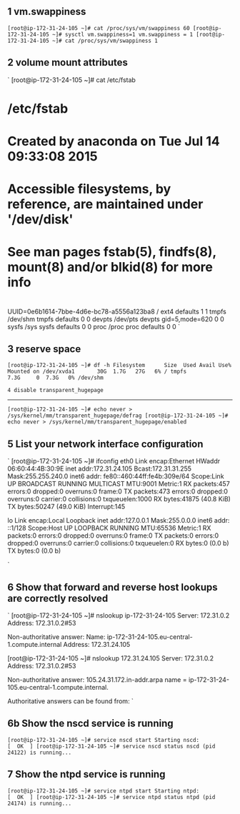  1 vm.swappiness
 -----------
 
 `
[root@ip-172-31-24-105 ~]# cat /proc/sys/vm/swappiness
60
[root@ip-172-31-24-105 ~]# sysctl vm.swappiness=1
vm.swappiness = 1
[root@ip-172-31-24-105 ~]# cat /proc/sys/vm/swappiness
1
 `
 
  2 volume mount attributes
 -----------
 
  `
  [root@ip-172-31-24-105 ~]# cat /etc/fstab

#
# /etc/fstab
# Created by anaconda on Tue Jul 14 09:33:08 2015
#
# Accessible filesystems, by reference, are maintained under '/dev/disk'
# See man pages fstab(5), findfs(8), mount(8) and/or blkid(8) for more info
#
UUID=0e6b1614-7bbe-4d6e-bc78-a5556a123ba8 /                       ext4    defaults        1 1
tmpfs                   /dev/shm                tmpfs   defaults        0 0
devpts                  /dev/pts                devpts  gid=5,mode=620  0 0
sysfs                   /sys                    sysfs   defaults        0 0
proc                    /proc                   proc    defaults        0 0
  `
  
   3 reserve space
 -----------
 
 `
 [root@ip-172-31-24-105 ~]# df -h
Filesystem      Size  Used Avail Use% Mounted on
/dev/xvda1       30G  1.7G   27G   6% /
tmpfs           7.3G     0  7.3G   0% /dev/shm
 `
 
    4 disable transparent_hugepage
 -----------
  `
[root@ip-172-31-24-105 ~]# echo never > /sys/kernel/mm/transparent_hugepage/defrag
[root@ip-172-31-24-105 ~]# echo never > /sys/kernel/mm/transparent_hugepage/enabled
`

5 List your network interface configuration
 -----------
  `
  [root@ip-172-31-24-105 ~]# ifconfig
eth0      Link encap:Ethernet  HWaddr 06:60:44:4B:30:9E
          inet addr:172.31.24.105  Bcast:172.31.31.255  Mask:255.255.240.0
          inet6 addr: fe80::460:44ff:fe4b:309e/64 Scope:Link
          UP BROADCAST RUNNING MULTICAST  MTU:9001  Metric:1
          RX packets:457 errors:0 dropped:0 overruns:0 frame:0
          TX packets:473 errors:0 dropped:0 overruns:0 carrier:0
          collisions:0 txqueuelen:1000
          RX bytes:41875 (40.8 KiB)  TX bytes:50247 (49.0 KiB)
          Interrupt:145

lo        Link encap:Local Loopback
          inet addr:127.0.0.1  Mask:255.0.0.0
          inet6 addr: ::1/128 Scope:Host
          UP LOOPBACK RUNNING  MTU:65536  Metric:1
          RX packets:0 errors:0 dropped:0 overruns:0 frame:0
          TX packets:0 errors:0 dropped:0 overruns:0 carrier:0
          collisions:0 txqueuelen:0
          RX bytes:0 (0.0 b)  TX bytes:0 (0.0 b)

`

6 Show that forward and reverse host lookups are correctly resolved
 -----------
 `
 [root@ip-172-31-24-105 ~]# nslookup ip-172-31-24-105
Server:         172.31.0.2
Address:        172.31.0.2#53

Non-authoritative answer:
Name:   ip-172-31-24-105.eu-central-1.compute.internal
Address: 172.31.24.105

[root@ip-172-31-24-105 ~]# nslookup 172.31.24.105
Server:         172.31.0.2
Address:        172.31.0.2#53

Non-authoritative answer:
105.24.31.172.in-addr.arpa      name = ip-172-31-24-105.eu-central-1.compute.internal.

Authoritative answers can be found from:
`

6b Show the nscd service is running
 -----------
 `
[root@ip-172-31-24-105 ~]# service nscd start
Starting nscd:                                             [  OK  ]
[root@ip-172-31-24-105 ~]# service nscd status
nscd (pid 24122) is running...
`

7 Show the ntpd service is running
 -----------
  `
[root@ip-172-31-24-105 ~]# service ntpd start
Starting ntpd:                                             [  OK  ]
[root@ip-172-31-24-105 ~]# service ntpd status
ntpd (pid  24174) is running...
 `